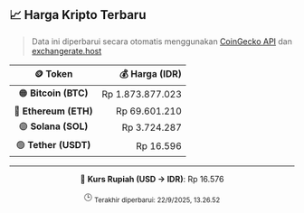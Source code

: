 

<!-- HARGA_KRIPTO -->
## 📈 Harga Kripto Terbaru

> Data ini diperbarui secara otomatis menggunakan [CoinGecko API](https://www.coingecko.com/) dan [exchangerate.host](https://exchangerate.host/)

<div align="center">

| 🪙 Token | 💰 Harga (IDR) |
|:------:|---------------:|
| 🟠 **Bitcoin (BTC)**   | Rp 1.873.877.023 |
| 🔵 **Ethereum (ETH)**  | Rp 69.601.210 |
| 🟣 **Solana (SOL)**    | Rp 3.724.287 |
| 🟢 **Tether (USDT)**   | Rp 16.596 |

---

💱 **Kurs Rupiah (USD → IDR)**: Rp 16.576

🕒 <sub>Terakhir diperbarui: 22/9/2025, 13.26.52</sub>

</div>
<!-- /HARGA_KRIPTO -->